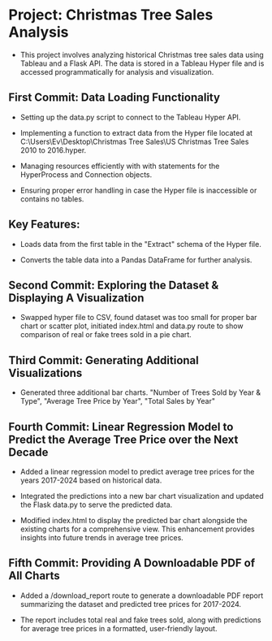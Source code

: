 # Project: Christmas Tree Sales Analysis

- This project involves analyzing historical Christmas tree sales data using Tableau and a Flask API. The data is stored in a Tableau Hyper file and is accessed programmatically for analysis and visualization.

## First Commit: Data Loading Functionality

- Setting up the data.py script to connect to the Tableau Hyper API.

- Implementing a function to extract data from the Hyper file located at C:\Users\Ev\Desktop\Christmas Tree Sales\US Christmas Tree Sales 2010 to 2016.hyper.

- Managing resources efficiently with with statements for the HyperProcess and Connection objects.

- Ensuring proper error handling in case the Hyper file is inaccessible or contains no tables.

## Key Features:

- Loads data from the first table in the "Extract" schema of the Hyper file.

- Converts the table data into a Pandas DataFrame for further analysis.

## Second Commit: Exploring the Dataset & Displaying A Visualization

- Swapped hyper file to CSV, found dataset was too small for proper bar chart or scatter plot, initiated index.html and data.py route to show comparison of real or fake trees sold in a pie chart.

## Third Commit: Generating Additional Visualizations

- Generated three additional bar charts. "Number of Trees Sold by Year & Type", "Average Tree Price by Year", "Total Sales by Year"

## Fourth Commit: Linear Regression Model to Predict the Average Tree Price over the Next Decade

- Added a linear regression model to predict average tree prices for the years 2017-2024 based on historical data.

- Integrated the predictions into a new bar chart visualization and updated the Flask data.py to serve the predicted data.

- Modified index.html to display the predicted bar chart alongside the existing charts for a comprehensive view. This enhancement provides insights into future trends in average tree prices.

## Fifth Commit: Providing A Downloadable PDF of All Charts

- Added a /download_report route to generate a downloadable PDF report summarizing the dataset and predicted tree prices for 2017-2024.

- The report includes total real and fake trees sold, along with predictions for average tree prices in a formatted, user-friendly layout.